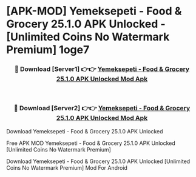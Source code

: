# [APK-MOD] Yemeksepeti - Food & Grocery 25.1.0 APK Unlocked - [Unlimited Coins No Watermark Premium] 1oge7



<div align="center">
<h3>🔴 Download [Server1] 👉👉 <a href="https://momento.my/?title=Yemeksepeti_-_Food_&_Grocery_25.1.0_APK_Unlocked">Yemeksepeti - Food & Grocery 25.1.0 APK Unlocked Mod Apk</a></h3><br>

<h3>🔴 Download [Server2] 👉👉 <a href="https://momento.my/?title=Yemeksepeti_-_Food_&_Grocery_25.1.0_APK_Unlocked">Yemeksepeti - Food & Grocery 25.1.0 APK Unlocked Mod Apk</a></h3>
</div>



Download Yemeksepeti - Food & Grocery 25.1.0 APK Unlocked 

Free APK MOD Yemeksepeti - Food & Grocery 25.1.0 APK Unlocked [Unlimited Coins No Watermark Premium]

Download Yemeksepeti - Food & Grocery 25.1.0 APK Unlocked [Unlimited Coins No Watermark Premium] Mod For Android
